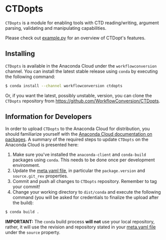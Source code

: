 # CTDopts
`CTDopts` is a module for enabling tools with CTD reading/writing, argument parsing, validating and manipulating capabilities.

Please check out [example.py](example.py) for an overview of CTDopt's features.

## Installing
`CTDopts` is available in the Anaconda Cloud under the `workflowconversion` channel. You can install the latest stable release using `conda` by executing the following command:

```sh
$ conda install --channel workflowconversion ctdopts
```
    
Or, if you want the latest, possibly unstable, version, you can clone the `CTDopts` repository from https://github.com/WorkflowConversion/CTDopts.

## Information for Developers
In order to upload `CTDopts` to the Anaconda Cloud for distribution, you should familiarize yourself with the [Anaconda Cloud documentation on packages](https://docs.continuum.io/anaconda-cloud/user-guide/tasks/work-with-packages). A summary of the required steps to update `CTDopts` on the Anaconda Cloud is presented here:

1. Make sure you've installed the `anaconda-client` and `conda-build` packages using `conda`. This needs to be done once per development environment.
1. Update the [meta.yaml file](dist/conda/meta.yaml), in particular the `package.version` and `source.git_rev` properties.
1. Commit and push all changes to `CTDopts` repository. Remember to tag your commit!
1. Change your working directory to `dist/conda` and execute the following command (you will be asked for credentials to finalize the upload after the build):

```sh
$ conda build .
```

**IMPORTANT:** The `conda` build process **will not** use your local repository, rather, it will use the revision and repository stated in your [meta.yaml file](dist/conda/meta.yaml) under the `source` property.
    